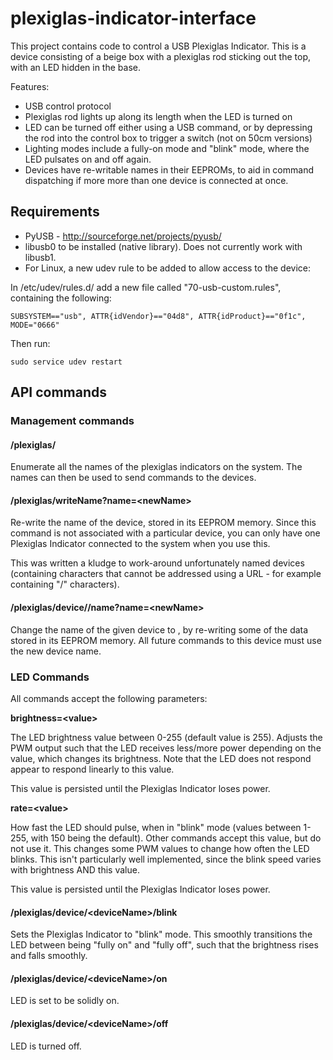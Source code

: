 # plexiglas-indicator-interface

This project contains code to control a USB Plexiglas Indicator. This is a device consisting of a beige box with a plexiglas rod sticking out the top, with an LED hidden in the base.

Features:
 * USB control protocol
 * Plexiglas rod lights up along its length when the LED is turned on
 * LED can be turned off either using a USB command, or by depressing the rod into the control box to trigger a switch (not on 50cm versions)
 * Lighting modes include a fully-on mode and "blink" mode, where the LED pulsates on and off again.
 * Devices have re-writable names in their EEPROMs, to aid in command dispatching if more more than one device is connected at once.

## Requirements
 * PyUSB - http://sourceforge.net/projects/pyusb/
 * libusb0 to be installed (native library). Does not currently work with libusb1.
 * For Linux, a new udev rule to be added to allow access to the device:
 
 In /etc/udev/rules.d/ add a new file called "70-usb-custom.rules", containing the following:

 ```
SUBSYSTEM=="usb", ATTR{idVendor}=="04d8", ATTR{idProduct}=="0f1c", MODE="0666"
 ```

 Then run:
 ```
 sudo service udev restart
 ```
## API commands

### Management commands

#### /plexiglas/
  
Enumerate all the names of the plexiglas indicators on the system. The names can then be used to send commands to the devices.
  
#### /plexiglas/writeName?name=\<newName\>
 
 Re-write the name of the device, stored in its EEPROM memory. Since this command is not associated with a particular device, you can only have one Plexiglas Indicator connected to the system when you use this.
 
 This was written a kludge to work-around unfortunately named devices (containing characters that cannot be addressed using a URL - for example containing "/" characters).
 
#### /plexiglas/device/<deviceName>/name?name=\<newName\>
 
 Change the name of the given device to <newName>, by re-writing some of the data stored in its EEPROM memory. All future commands to this device must use the new device name.
 
### LED Commands
 
 All commands accept the following parameters:
 
**brightness=\<value\>**
 
 The LED brightness value between 0-255 (default value is 255). Adjusts the PWM output such that the LED receives less/more power depending on the value, which changes its brightness. Note that the LED does not respond appear to respond linearly to this value.
 
 This value is persisted until the Plexiglas Indicator loses power.
 
**rate=\<value\>**
 
 How fast the LED should pulse, when in "blink" mode (values between 1-255, with 150 being the default). Other commands accept this value, but do not use it. This changes some PWM values to change how often the LED blinks. This isn't particularly well implemented, since the blink speed varies with brightness AND this value.
 
 This value is persisted until the Plexiglas Indicator loses power.
 
#### /plexiglas/device/\<deviceName\>/blink
 
 Sets the Plexiglas Indicator to "blink" mode. This smoothly transitions the LED between being "fully on" and "fully off", such that the brightness rises and falls smoothly.
 
#### /plexiglas/device/\<deviceName\>/on
 
 LED is set to be solidly on.
 
#### /plexiglas/device/\<deviceName\>/off
 
 LED is turned off.
 
 
